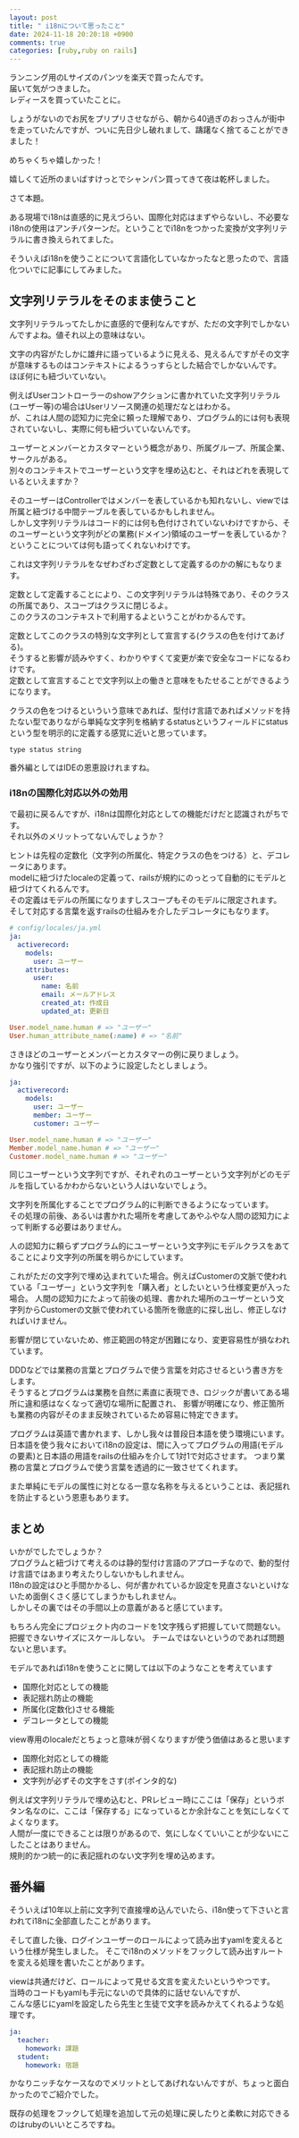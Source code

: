 ```yaml
---
layout: post
title: " i18nについて思ったこと"
date: 2024-11-18 20:20:18 +0900
comments: true
categories: [ruby,ruby on rails]
---
```


ランニング用のLサイズのパンツを楽天で買ったんです。  
届いて気がつきました。  
レディースを買っていたことに。

しょうがないのでお尻をプリプリさせながら、朝から40過ぎのおっさんが街中を走っていたんですが、ついに先日少し破れまして、躊躇なく捨てることができました！


めちゃくちゃ嬉しかった！

嬉しくて近所のまいばすけっとでシャンパン買ってきて夜は乾杯しました。


さて本題。  

ある現場でi18nは直感的に見えづらい、国際化対応はまずやらないし、不必要なi18nの使用はアンチパターンだ。ということでi18nをつかった変換が文字列リテラルに書き換えられてました。  
  
そういえばi18nを使うことについて言語化していなかったなと思ったので、言語化ついでに記事にしてみました。  

<!-- more -->  

## 文字列リテラルをそのまま使うこと

文字列リテラルってたしかに直感的で便利なんですが、ただの文字列でしかないんですよね。値それ以上の意味はない。  
  
文字の内容がたしかに雄弁に語っているように見える、見えるんですがその文字が意味するものはコンテキストによるうっすらとした結合でしかないんです。  
ほぼ何にも紐づいていない。  
  
例えばUserコントローラーのshowアクションに書かれていた文字列リテラル(ユーザー等)の場合はUserリソース関連の処理だなとはわかる。  
が、これは人間の認知力に完全に頼った理解であり、プログラム的には何も表現されていないし、実際に何も紐づいていないんです。  
  
ユーザーとメンバーとカスタマーという概念があり、所属グループ、所属企業、サークルがある。  
別々のコンテキストでユーザーという文字を埋め込むと、それはどれを表現しているといえますか？  
  
そのユーザーはControllerではメンバーを表しているかも知れないし、viewでは所属と紐づける中間テーブルを表しているかもしれません。  
しかし文字列リテラルはコード的には何も色付けされていないわけですから、そのユーザーという文字列がどの業務(ドメイン)領域のユーザーを表しているか？ということについては何も語ってくれないわけです。  
  
これは文字列リテラルをなぜわざわざ定数として定義するのかの解にもなります。  
  
定数として定義することにより、この文字列リテラルは特殊であり、そのクラスの所属であり、スコープはクラスに閉じるよ。  
このクラスのコンテキストで利用するよということがわかるんです。  
  
定数としてこのクラスの特別な文字列として宣言する(クラスの色を付けてあげる)。  
そうすると影響が読みやすく、わかりやすくて変更が楽で安全なコードになるわけです。  
定数として宣言することで文字列以上の働きと意味をもたせることができるようになります。  
  
クラスの色をつけるといういう意味であれば、型付け言語であればメソッドを持たない型でありながら単純な文字列を格納するstatusというフィールドにstatusという型を明示的に定義する感覚に近いと思っています。  

```
type status string
```


番外編としてはIDEの恩恵設けれますね。    

### i18nの国際化対応以外の効用 
で最初に戻るんですが、i18nは国際化対応としての機能だけだと認識されがちです。  
それ以外のメリットってないんでしょうか？  
  
ヒントは先程の定数化（文字列の所属化、特定クラスの色をつける）と、デコレータにあります。  
modelに紐づけたlocaleの定義って、railsが規約にのっとって自動的にモデルと紐づけてくれるんです。  
その定義はモデルの所属になりますしスコープもそのモデルに限定されます。  
そして対応する言葉を返すrailsの仕組みを介したデコレータにもなります。   
  

```yaml
# config/locales/ja.yml
ja:
  activerecord:
    models:
      user: ユーザー
    attributes:
      user:
        name: 名前
        email: メールアドレス
        created_at: 作成日
        updated_at: 更新日
```

```ruby
User.model_name.human # => "ユーザー"
User.human_attribute_name(:name) # => "名前"
```


さきほどのユーザーとメンバーとカスタマーの例に戻りましょう。  
かなり強引ですが、以下のように設定したとしましょう。  

```yaml
ja:
  activerecord:
    models:
      user: ユーザー
      member: ユーザー
      customer: ユーザー
```

```ruby
User.model_name.human # => "ユーザー"
Member.model_name.human # => "ユーザー"
Customer.model_name.human # => "ユーザー"
```

同じユーザーという文字列ですが、それぞれのユーザーという文字列がどのモデルを指しているかわからないという人はいないでしょう。  
  
文字列を所属化することでプログラム的に判断できるようになっています。  
その処理の前後、あるいは書かれた場所を考慮してあやふやな人間の認知力によって判断する必要はありません。  
  
人の認知力に頼らずプログラム的にユーザーという文字列にモデルクラスをあてることにより文字列の所属を明らかにしています。  
  
これがただの文字列で埋め込まれていた場合。例えばCustomerの文脈で使われている「ユーザー」という文字列を「購入者」としたいという仕様変更が入った場合。 人間の認知力にたよって前後の処理、書かれた場所のユーザーという文字列からCustomerの文脈で使われている箇所を徹底的に探し出し、修正しなければいけません。  
  
影響が閉じていないため、修正範囲の特定が困難になり、変更容易性が損なわれています。   
  
DDDなどでは業務の言葉とプログラムで使う言葉を対応させるという書き方をします。  
そうするとプログラムは業務を自然に素直に表現でき、ロジックが書いてある場所に違和感はなくなって適切な場所に配置され、
影響が明確になり、修正箇所も業務の内容がそのまま反映されているため容易に特定できます。  
  
プログラムは英語で書かれます、しかし我々は普段日本語を使う環境にいます。  
日本語を使う我々においてi18nの設定は、間に入ってプログラムの用語(モデルの要素)と日本語の用語をrailsの仕組みを介して1対1で対応させます。 つまり業務の言葉とプログラムで使う言葉を透過的に一致させてくれます。  
  
また単純にモデルの属性に対となる一意な名称を与えるということは、表記揺れを防止するという恩恵もあります。  
  
## まとめ  
  
いかがでしたでしょうか？  
プログラムと紐づけて考えるのは静的型付け言語のアプローチなので、動的型付け言語ではあまり考えたりしないかもしれません。  
I18nの設定はひと手間かかるし、何が書かれているか設定を見直さないといけないため面倒くさく感じてしまうかもしれません。  
しかしその裏ではその手間以上の意義があると感じています。  
  
もちろん完全にプロジェクト内のコードを1文字残らず把握していて問題ない。把握できないサイズにスケールしない。 チームではないというのであれば問題ないと思います。  
  
モデルであればi18nを使うことに関しては以下のようなことを考えています  
  
- 国際化対応としての機能
- 表記揺れ防止の機能
- 所属化(定数化)させる機能
- デコレータとしての機能

view専用のlocaleだとちょっと意味が弱くなりますが使う価値はあると思います
  

- 国際化対応としての機能
- 表記揺れ防止の機能
- 文字列が必ずその文字をさす(ポインタ的な)

例えば文字列リテラルで埋め込むと、PRレビュー時にここは「保存」というボタン名なのに、ここは「保存する」になっているとか余計なことを気にしなくてよくなります。  
人間が一度にできることは限りがあるので、気にしなくていいことが少ないにこしたことはありません。  
規則的かつ統一的に表記揺れのない文字列を埋め込めます。  
  
## 番外編

そういえば10年以上前に文字列で直接埋め込んでいたら、i18n使って下さいと言われてi18nに全部直したことがあります。  
  
そして直した後、ログインユーザーのロールによって読み出すyamlを変えるという仕様が発生しました。
そこでi18nのメソッドをフックして読み出すルートを変える処理を書いたことがあります。  
  
viewは共通だけど、ロールによって見せる文言を変えたいというやつです。  
当時のコードもyamlも手元にないので具体的に話せないんですが、  
こんな感じにyamlを設定したら先生と生徒で文字を読みかえてくれるような処理です。  
  
```yaml
ja:
  teacher:
    homework: 課題
  student:
    homework: 宿題
```

かなりニッチなケースなのでメリットとしてあげれないんですが、ちょっと面白かったのでご紹介でした。  
  
既存の処理をフックして処理を追加して元の処理に戻したりと柔軟に対応できるのはrubyのいいところですね。  
